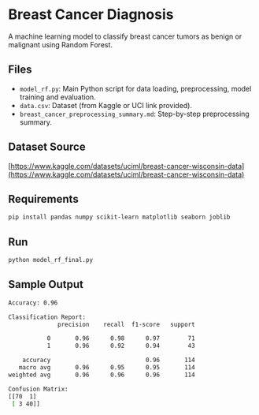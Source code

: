 # Breast Cancer Diagnosis

A machine learning model to classify breast cancer tumors as benign or malignant using Random Forest.

## Files
- `model_rf.py`: Main Python script for data loading, preprocessing, model training and evaluation.
- `data.csv`: Dataset (from Kaggle or UCI link provided).
- `breast_cancer_preprocessing_summary.md`: Step-by-step preprocessing summary.

## Dataset Source
[https://www.kaggle.com/datasets/uciml/breast-cancer-wisconsin-data](https://www.kaggle.com/datasets/uciml/breast-cancer-wisconsin-data)

## Requirements
```bash
pip install pandas numpy scikit-learn matplotlib seaborn joblib
```
## Run
```bash
python model_rf_final.py
```
## Sample Output
```bash
Accuracy: 0.96

Classification Report:
              precision    recall  f1-score   support

           0       0.96      0.98      0.97        71
           1       0.96      0.92      0.94        43

    accuracy                           0.96       114
   macro avg       0.96      0.95      0.95       114
weighted avg       0.96      0.96      0.96       114

Confusion Matrix:
[[70  1]
 [ 3 40]]
```
